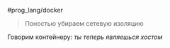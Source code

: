 #prog_lang/docker 

> Поностью убираем сетевую изоляцию

Говорим контейнеру: *ты теперь являешься хостом*
